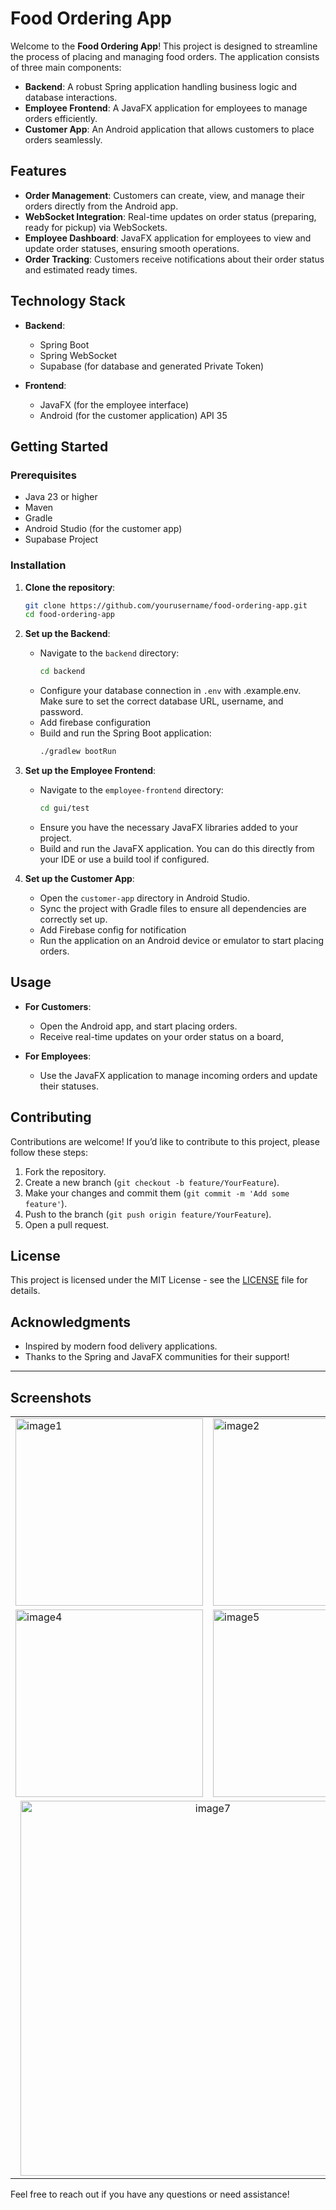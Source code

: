 # Food Ordering App

Welcome to the **Food Ordering App**! This project is designed to streamline the process of placing and managing food orders. The application consists of three main components:

- **Backend**: A robust Spring application handling business logic and database interactions.
- **Employee Frontend**: A JavaFX application for employees to manage orders efficiently.
- **Customer App**: An Android application that allows customers to place orders seamlessly.

## Features

- **Order Management**: Customers can create, view, and manage their orders directly from the Android app.
- **WebSocket Integration**: Real-time updates on order status (preparing, ready for pickup) via WebSockets.
- **Employee Dashboard**: JavaFX application for employees to view and update order statuses, ensuring smooth operations.
- **Order Tracking**: Customers receive notifications about their order status and estimated ready times.

## Technology Stack

- **Backend**: 
  - Spring Boot
  - Spring WebSocket
  - Supabase (for database and generated Private Token)
  
- **Frontend**: 
  - JavaFX (for the employee interface)
  - Android (for the customer application) API 35

## Getting Started

### Prerequisites

- Java 23 or higher
- Maven
- Gradle
- Android Studio (for the customer app)
- Supabase Project

### Installation

1. **Clone the repository**:
   ```bash
   git clone https://github.com/yourusername/food-ordering-app.git
   cd food-ordering-app
2. **Set up the Backend**:
   - Navigate to the `backend` directory:
     ```bash
     cd backend
     ```
   - Configure your database connection in `.env` with .example.env. Make sure to set the correct database URL, username, and password.
   - Add firebase configuration
   - Build and run the Spring Boot application:
     ```bash
     ./gradlew bootRun
     ```

3. **Set up the Employee Frontend**:
   - Navigate to the `employee-frontend` directory:
     ```bash
     cd gui/test
     ```
   - Ensure you have the necessary JavaFX libraries added to your project.
   - Build and run the JavaFX application. You can do this directly from your IDE or use a build tool if configured.

4. **Set up the Customer App**:
   - Open the `customer-app` directory in Android Studio.
   - Sync the project with Gradle files to ensure all dependencies are correctly set up.
   - Add Firebase config for notification
   - Run the application on an Android device or emulator to start placing orders.

## Usage

- **For Customers**:
  - Open the Android app, and start placing orders.
  - Receive real-time updates on your order status on a board,

- **For Employees**:
  - Use the JavaFX application to manage incoming orders and update their statuses.

## Contributing

Contributions are welcome! If you’d like to contribute to this project, please follow these steps:

1. Fork the repository.
2. Create a new branch (`git checkout -b feature/YourFeature`).
3. Make your changes and commit them (`git commit -m 'Add some feature'`).
4. Push to the branch (`git push origin feature/YourFeature`).
5. Open a pull request.

## License

This project is licensed under the MIT License - see the [LICENSE](LICENSE) file for details.

## Acknowledgments

- Inspired by modern food delivery applications.
- Thanks to the Spring and JavaFX communities for their support!

---
## Screenshots
<table>
  <tr>
    <td><img src="https://github.com/user-attachments/assets/104fa051-8021-43d9-9a13-29dc2cab80cf" alt="image1" width="300"/></td>
    <td><img src="https://github.com/user-attachments/assets/64a9ac24-f83e-4522-93f6-5f2ff3bbd983" alt="image2" width="300"/></td>
    <td><img src="https://github.com/user-attachments/assets/2c439437-b46f-4ec0-8944-d2a9037cd85d" alt="image3" width="300"/></td>
  </tr>
  <tr>
    <td><img src="https://i.imgur.com/Fh17ZD1.png" alt="image4" width="300"/></td>
        <td><img src="https://i.imgur.com/u4XEInQ.png" alt="image5" width="300"/></td>
    <td><img src="https://i.imgur.com/s3ZB9qE.png" alt="image6" width="300"/></td>
  </tr>
  <tr>
    <td colspan="2" style="text-align: center;"><img src="https://i.imgur.com/jVt81Z8.png" alt="image7" width="600"/></td>
  </tr>
</table>


Feel free to reach out if you have any questions or need assistance!

